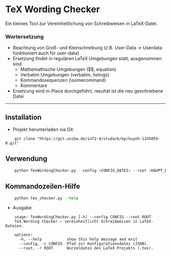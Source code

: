 # TeX Wording Checker

Ein kleines Tool zur Vereinheitlichung von Schreibweisen in LaTeX-Datei.  
### Wortersetzung
- Beachtung von Groß- und Kleinschreibung (z.B. User-Data -> Userdata funktioniert auch für user-data)
- Ersetzung findet in regulären LaTeX Umgebungen statt, ausgenommen sind
  - Mathemathische Umgebungen ($$, equation)
  - Verbatim Umgebungen (verbatim, listings)
  - Kommandosequenzen (\somecommand)
  - Kommentare
- Ersetzung wird in-Place durchgeführt, resultat ist die neu geschriebene Datei

--- 
## Installation

- Projekt herunterladen via Git:
````text
    git clone "https://git.unibw.de/inf2-4/studarb/kp/huynh-1245059-0.git"
````

## Verwendung


```python
    python TexWordingChecker.py --config <CONFIG_DATEI> --root <HAUPT_DATEI>
```


## Kommandozeilen-Hilfe

```python
    python tex_checker.py --help
```
- Ausgabe
```text
    usage: TexWordingChecker.py [-h] --config CONFIG --root ROOT
    TeX Wording Checker – vereinheitlicht Schreibweisen in LaTeX-Dateien.
    
    options:
      -h, --help           show this help message and exit
      --config, -c CONFIG  Pfad zur Konfigurationsdatei (JSON).
      --root, -r ROOT      Wurzeldatei des LaTeX Projekts (.tex).
```
    

